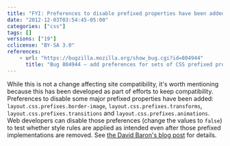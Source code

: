 ```yaml
---
title: "FYI: Preferences to disable prefixed properties have been added"
date: "2012-12-03T03:54:45-05:00"
categories: ["css"]
tags: []
versions: ["19"]
cclicense: "BY-SA 3.0"
references:
    - url: "https://bugzilla.mozilla.org/show_bug.cgi?id=804944"
      title: "Bug 804944 – add preferences for sets of CSS prefixed properties"
---
```

While this is not a change affecting site compatibility, it's worth mentioning because this has been developed as part of efforts to keep compatibility. Preferences to disable some major prefixed properties have been added: `layout.css.prefixes.border-image`, `layout.css.prefixes.transforms`, `layout.css.prefixes.transitions` and `layout.css.prefixes.animations`. Web developers can disable those preferences (change the values to `false`) to test whether style rules are applied as intended even after those prefixed implementations are removed. See [the David Baron's blog post](https://dbaron.org/log/20130225-removing-prefixes) for details.
